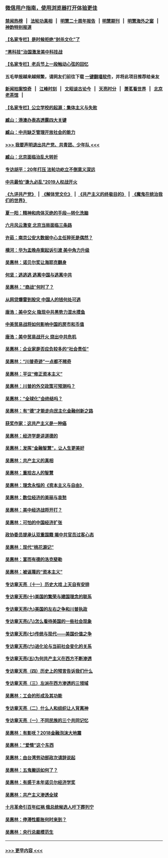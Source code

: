 ### [微信用户指南，使用浏览器打开体验更佳](https://github.com/gfw-breaker/banned-news1/blob/master/indexes/wechat-guide.md?t=0)
#### [禁闻热榜](热点新闻.md?t=0)  &nbsp;&nbsp;|&nbsp;&nbsp; [法轮功真相](https://github.com/gfw-breaker/truth/blob/master/README.md?t=0) &nbsp;&nbsp;|&nbsp;&nbsp; [明慧二十周年报告](https://github.com/gfw-breaker/mh-reports/blob/master/README.md?t=0) &nbsp;&nbsp;|&nbsp;&nbsp;[明慧期刊](https://github.com/gfw-breaker/mh-qikan) &nbsp;&nbsp;|&nbsp;&nbsp; [明慧海外之窗](https://github.com/gfw-breaker/mh-news/blob/master/README.md?t=0) &nbsp;&nbsp;|&nbsp;&nbsp; [神韵特别报道](https://github.com/gfw-breaker/mh-news/blob/master/shenyun.md?t=0)
#### [【名家专栏】是时候拒绝“封杀文化”了](../pages/nsc423/n11814093.md?t=02101922) 
#### [“黑科技”治国激发美中科技战](../pages/nsc423/n11638056.md?t=02101922) 
#### [【名家专栏】老兵节上一段触动心弦的回忆](../pages/nsc423/n11646016.md?t=02101922) 
#### 五毛举报越来越频繁，请网友们前往下载 [一键翻墙软件](https://github.com/gfw-breaker/ssr-accounts)，并将此项目推荐给亲友
#### [新闻拍案惊奇](https://github.com/gfw-breaker/banned-news1/blob/master/pages/link4.md) &nbsp;&nbsp;|&nbsp;&nbsp; [江峰时刻](https://github.com/gfw-breaker/banned-news1/blob/master/pages/link4.md) &nbsp;&nbsp;|&nbsp;&nbsp; [文昭谈古论今](https://github.com/gfw-breaker/banned-news1/blob/master/pages/link4.md) &nbsp;&nbsp;|&nbsp;&nbsp; [天亮时分](https://github.com/gfw-breaker/banned-news1/blob/master/pages/link4.md) &nbsp;&nbsp;|&nbsp;&nbsp; [萧茗看世界](https://github.com/gfw-breaker/banned-news1/blob/master/pages/link4.md) &nbsp;&nbsp;|&nbsp;&nbsp; [北京老茶馆](https://github.com/gfw-breaker/banned-news1/blob/master/pages/link4.md) &nbsp;&nbsp;|&nbsp;&nbsp; 
#### [【名家专栏】公立学校的起源：集体主义与失败](../pages/nsc423/n11601833.md?t=02101922) 
#### [臧山：港澳办表态透露四大关键](../pages/nsc423/n11421628.md?t=02101922) 
#### [臧山：中共缺乏管理开放社会的能力](../pages/nsc423/n11407457.md?t=02101922) 
#### [>>> 我要声明退出共产党、共青团、少年队 <<<](https://github.com/begood0513/goodnews/blob/master/quit/letter.md) 
#### [臧山：北京面临治乱大转折](../pages/nsc423/n11406895.md?t=02101922) 
#### [专访胡平：20年打压 法轮功屹立不倒意义深远](../pages/nsc423/n11398800.md?t=02101922) 
#### [中共最怕“逢九必乱”2019人权战开火](../pages/nsc423/n11385248.md?t=02101922) 
#### [《九评共产党》](https://github.com/begood0513/9ping.md/blob/master/README.md) &nbsp;|&nbsp; [《解体党文化》](../../../../jtdwh.md/blob/master/README.md)  &nbsp;|&nbsp; [《共产主义的终极目的》](../../../../gczydzjmd.md/blob/master/README.md) &nbsp;|&nbsp; [《魔鬼在统治我们的世界》](../../../../mgztzwmdsj.md/blob/master/README.md) 
#### [夏一阳：精神和肉体灭绝的手段—转化洗脑](../pages/nsc423/n11368250.md?t=02101922) 
#### [六月风云激变 北京当局面临三条路](../pages/nsc423/n11313668.md?t=02101922) 
#### [许茹：南京公安大数据中心主任猝死是偶然？](../pages/nsc423/n11064744.md?t=02101922) 
#### [横河：华为孟晚舟案起诉引渡 美中角力升级](../pages/nsc423/n11027230.md?t=02101922) 
#### [吴惠林：诺贝尔奖让海耶克翻身](../pages/nsc423/n10890049.md?t=02101922) 
#### [何坚：逃逃逃 逃离中国与逃离中共](../pages/nsc423/n10592891.md?t=02101922) 
#### [吴惠林：“商战”何时了？](../pages/nsc423/n10573558.md?t=02101922) 
#### [从网贷爆雷到股灾 中国人的钱何处可逃](../pages/nsc423/n10572800.md?t=02101922) 
#### [唐浩：美中交火 隐现中共黑势力混水摸鱼](../pages/nsc423/n10544040.md?t=02101922) 
#### [中美贸易战将如何影响中国的房市和币值](../pages/nsc423/n10543697.md?t=02101922) 
#### [唐浩：美中贸易战开火 烧出中共危机](../pages/nsc423/n10540126.md?t=02101922) 
#### [吴惠林：企业家是否应负较多的“社会责任”](../pages/nsc423/n10535022.md?t=02101922) 
#### [吴惠林：“川普奇迹”一点都不稀奇](../pages/nsc423/n10512808.md?t=02101922) 
#### [吴惠林：平议“修正资本主义”](../pages/nsc423/n10495724.md?t=02101922) 
#### [吴惠林：川普的外交政策可预测吗？](../pages/nsc423/n10462387.md?t=02101922) 
#### [吴惠林：“全球化”会终结吗？](../pages/nsc423/n10452838.md?t=02101922) 
#### [吴惠林：有“德”才能走向民主化金融创新之路](../pages/nsc423/n10432292.md?t=02101922) 
#### [获奖作家：这共产主义是一种癌](../pages/nsc423/n10431541.md?t=02101922) 
#### [吴惠林：经济学是讲道德的](../pages/nsc423/n10398014.md?t=02101922) 
#### [吴惠林：发挥“金融智慧”，让人生更美好](../pages/nsc423/n10375019.md?t=02101922) 
#### [吴惠林：共产主义的真相](../pages/nsc423/n10351394.md?t=02101922) 
#### [吴惠林：重拾古人的智慧](../pages/nsc423/n10337691.md?t=02101922) 
#### [吴惠林：理念永恒的《资本主义与自由》](../pages/nsc423/n10316274.md?t=02101922) 
#### [吴惠林：数位经济的美丽与哀愁](../pages/nsc423/n10292946.md?t=02101922) 
#### [吴惠林：美中经济战将开打？](../pages/nsc423/n10258825.md?t=02101922) 
#### [吴惠林：可怕的中国经济扩张](../pages/nsc423/n10219147.md?t=02101922) 
#### [政协委员提承认双重国籍 揭中共官员过客心态](../pages/nsc423/n10208809.md?t=02101922) 
#### [吴惠林：现代“桃花源记”](../pages/nsc423/n10185234.md?t=02101922) 
#### [吴惠林：富而有德的洛克斐勒](../pages/nsc423/n10142264.md?t=02101922) 
#### [吴惠林：被诬蔑的“资本主义”](../pages/nsc423/n10124816.md?t=02101922) 
#### [专访章天亮（十一）历史大戏 上天自有安排](../pages/nsc423/n10094905.md?t=02101922) 
#### [专访章天亮(十)美国的繁荣与建国理念的联系](../pages/nsc423/n10094899.md?t=02101922) 
#### [专访章天亮(九)美国的左右之争和川普执政](../pages/nsc423/n10094889.md?t=02101922) 
#### [专访章天亮(八)怎么看待美国的一些社会现象](../pages/nsc423/n10094857.md?t=02101922) 
#### [专访章天亮(七)传统与现代——美国价值之争](../pages/nsc423/n10093140.md?t=02101922) 
#### [专访章天亮(六)进化论与当前社会变化的关系](../pages/nsc423/n10092036.md?t=02101922) 
#### [专访章天亮(五)为何共产主义在西方不断渗透](../pages/nsc423/n10083620.md?t=02101922) 
#### [专访章天亮（四）历史上的预言告诉我们什么](../pages/nsc423/n10083606.md?t=02101922) 
#### [专访章天亮（三）左派在西方渗透的三领域](../pages/nsc423/n10081115.md?t=02101922) 
#### [吴惠林：工会的形成及其功能](../pages/nsc423/n10080633.md?t=02101922) 
#### [专访章天亮（二）什么人和组织让人背离神](../pages/nsc423/n10076637.md?t=02101922) 
#### [专访章天亮（一）不同民族的三个共同记忆](../pages/nsc423/n10074188.md?t=02101922) 
#### [吴惠林：有影呒？2018金融泡沫大地震](../pages/nsc423/n10040534.md?t=02101922) 
#### [吴惠林：“爱情”这个东西](../pages/nsc423/n10019423.md?t=02101922) 
#### [吴惠林：由台湾劳动部政次请辞说起](../pages/nsc423/n9979679.md?t=02101922) 
#### [吴惠林：五鬼搬运如何了？](../pages/nsc423/n9925338.md?t=02101922) 
#### [吴惠林：有感于本年诺贝尔经济学奖](../pages/nsc423/n9871883.md?t=02101922) 
#### [吴惠林：共产主义渗透全球](../pages/nsc423/n9812748.md?t=02101922) 
#### [十月革命引百年红祸 俄总统候选人吁下葬列宁](../pages/nsc423/n9810182.md?t=02101922) 
#### [吴惠林：停滞性膨胀何时来到？](../pages/nsc423/n9764136.md?t=02101922) 
#### [吴惠林：央行总裁模范生](../pages/nsc423/n9728134.md?t=02101922) 

----
#### [ >>> 更早内容 <<< ](../indexes/nsc423-earlier.md)
